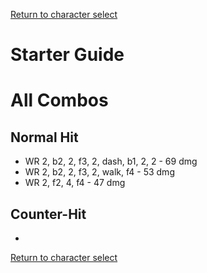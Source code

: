 [Return to character select](./index.md)  

# Starter Guide

# All Combos  

## Normal Hit  

- WR 2, b2, 2, f3, 2, dash, b1, 2, 2 - 69 dmg
- WR 2, b2, 2, f3, 2, walk, f4 - 53 dmg
- WR 2, f2, 4, f4 - 47 dmg

## Counter-Hit

- 

[Return to character select](./index.md)  